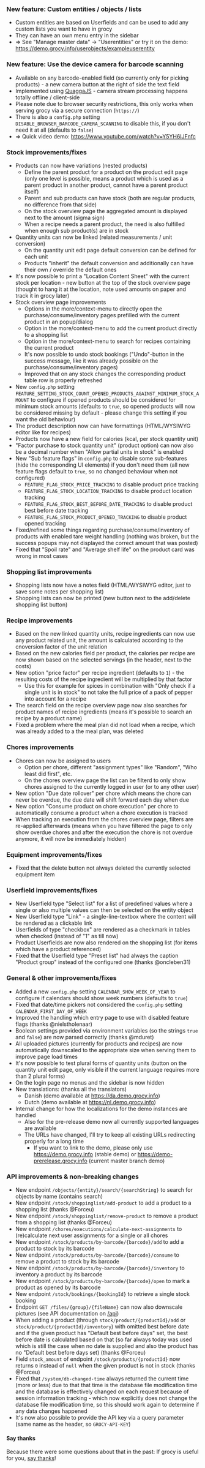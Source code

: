 ### New feature: Custom entities / objects / lists
- Custom entities are based on Userfields and can be used to add any custom lists you want to have in grocy
- They can have an own menu entry in the sidebar
- => See "Manage master data" -> "Userentities" or try it on the demo: https://demo.grocy.info/userobjects/exampleuserentity

### New feature: Use the device camera for barcode scanning
- Available on any barcode-enabled field (so currently only for picking products) - a new camera button at the right of side the text field
- Implemented using [QuaggaJS](https://github.com/serratus/quaggaJS) - camera stream processing happens totally offline / client-side
- Please note due to browser security restrictions, this only works when serving grocy via a secure connection (`https://`)
- There is also a `config.php` setting `DISABLE_BROWSER_BARCODE_CAMERA_SCANNING` to disable this, if you don't need it at all (defaults to `false`)
- => Quick video demo: https://www.youtube.com/watch?v=Y5YH6IJFnfc

### Stock improvements/fixes
- Products can now have variations (nested products)
  - Define the parent product for a product on the product edit page (only one level is possible, means a product which is used as a parent product in another product, cannot have a parent product itself)
  - Parent and sub products can have stock (both are regular products, no difference from that side)
  - On the stock overview page the aggregated amount is displayed next to the amount (sigma sign)
  - When a recipe needs a parent product, the need is also fulfilled when enough sub product(s) are in stock
- Quantity units can now be linked (related measurements / unit conversion)
  - On the quantity unit edit page default conversion can be defined for each unit
  - Products "inherit" the default conversion and additionally can have their own / override the default ones
- It's now possible to print a "Location Content Sheet" with the current stock per location - new button at the top of the stock overview page (thought to hang it at the location, note used amounts on paper and track it in grocy later)
- Stock overview page improvements
  - Options in the more/context-menu to directly open the purchase/consume/inventory pages prefilled with the current product in an popup/dialog
  - Option in the more/context-menu to add the current product directly to a shopping list
  - Option in the more/context-menu to search for recipes containing the current product
  - It's now possible to undo stock bookings ("Undo"-button in the success message, like it was already possible on the purchase/consume/inventory pages)
  - Improved that on any stock changes the corresponding product table row is properly refreshed
- New `config.php` setting `FEATURE_SETTING_STOCK_COUNT_OPENED_PRODUCTS_AGAINST_MINIMUM_STOCK_AMOUNT` to configure if opened products should be considered for minimum stock amounts (defaults to `true`, so opened products will now be considered missing by default - please change this setting if you want the old behaviour)
- The product description now can have formattings (HTML/WYSIWYG editor like for recipes)
- Products now have a new field for calories (kcal, per stock quantity unit)
- "Factor purchase to stock quantity unit" (product option) can now also be a decimal number when "Allow partial units in stock" is enabled
- New "Sub feature flags" in `config.php` to disable some sub-features (hide the corresponding UI elements) if you don't need them (all new feature flags default to `true`, so no changed behaviour when not configured)
  - `FEATURE_FLAG_STOCK_PRICE_TRACKING` to disable product price tracking
  - `FEATURE_FLAG_STOCK_LOCATION_TRACKING` to disable product location tracking
  - `FEATURE_FLAG_STOCK_BEST_BEFORE_DATE_TRACKING` to disable product best before date tracking
  - `FEATURE_FLAG_STOCK_PRODUCT_OPENED_TRACKING` to disable product opened tracking
- Fixed/refined some things regarding purchase/consume/inventory of products with enabled tare weight handling (nothing was broken, but the success popups may not displayed the correct amount that was posted)
- Fixed that "Spoil rate" and "Average shelf life" on the product card was wrong in most cases

### Shopping list improvements
- Shopping lists now have a notes field (HTML/WYSIWYG editor, just to save some notes per shopping list)
- Shopping lists can now be printed (new button next to the add/delete shopping list button)

### Recipe improvements
- Based on the new linked quantity units, recipe ingredients can now use any product related unit, the amount is calculated according to the cnoversion factor of the unit relation
- Based on the new calories field per product, the calories per recipe are now shown based on the selected servings (in the header, next to the costs)
- New option "price factor" per recipe ingredient (defaults to `1`) - the resulting costs of the recipe ingredient will be multiplied by that factor
  - Use this for example for spices in combination with "Only check if a single unit is in stock" to not take the full price of a pack of pepper into account for a recipe
- The search field on the recipe overview page now also searches for product names of recipe ingredients (means it's possible to search an recipe by a product name)
- Fixed a problem where the meal plan did not load when a recipe, which was already added to a the meal plan, was deleted

### Chores improvements
- Chores can now be assigned to users
  - Option per chore, different "assignment types" like "Random", "Who least did first", etc.
  - On the chores overview page the list can be filterd to only show chores assigned to the currently logged in user (or to any other user)
- New option "Due date rollover" per chore which means the chore can never be overdue, the due date will shift forward each day when due
- New option "Consume product on chore execution" per chore to automatically consume a product when a chore execution is tracked
- When tracking an execution from the chores overview page, filters are re-applied afterwards (means when you have filtered the page to only show overdue chores and after the execution the chore is not overdue anymore, it will now be immediately hidden)

### Equipment improvements/fixes
- Fixed that the delete button not always deleted the currently selected equipment item

### Userfield improvements/fixes
- New Userfield type "Select list" for a list of predefined values where a single or also multiple values can then be selected on the entity object
- New Userfield type "Link" - a single-line-textbox where the content will be rendered as a clickable link
- Userfields of type "checkbox" are rendered as a checkmark in tables when checked (instead of "1" as till now)
- Product Userfields are now also rendered on the shopping list (for items which have a product referenced)
- Fixed that the Userfield type "Preset list" had always the caption "Product group" instead of the configured one (thanks @oncleben31)

### General & other improvements/fixes
- Added a new `config.php` setting `CALENDAR_SHOW_WEEK_OF_YEAR` to configure if calendars should show week numbers (defaults to `true`)
- Fixed that date/time pickers not considered the `config.php` setting `CALENDAR_FIRST_DAY_OF_WEEK`
- Improved the handling which entry page to use with disabled feature flags (thanks @nielstholenaar)
- Boolean settings provided via environment variables (so the strings `true` and `false`) are now parsed correctly (thanks @mduret)
- All uploaded pictures (currently for products and recipes) are now automatically downscaled to the appropriate size when serving them to improve page load times
- It's now possible to test plural forms of quantity units (button on the quantity unit edit page, only visible if the current language requires more than 2 plural forms)
- On the login page no menus and the sidebar is now hidden
- New translations: (thanks all the translators)
  - Danish (demo available at https://da.demo.grocy.info)
  - Dutch (demo available at https://nl.demo.grocy.info)
- Internal change for how the localizations for the demo instances are handled
  - Also for the pre-release demo now all currently supported languages are available
  - The URLs have changed, I'll try to keep all existing URLs redirecting properly for a long time
    - If you want to link to the demo, please only use https://demo.grocy.info (stable demo) or https://demo-prerelease.grocy.info (current master branch demo)

### API improvements & non-breaking changes
- New endpoint `/objects/{entity}/search/{searchString}` to search for objects by name (contains search)
- New endpoint `/stock/shoppinglist/add-product` to add a product to a shopping list (thanks @Forceu)
- New endpoint `/stock/shoppinglist/remove-product` to remove a product from a shopping list (thanks @Forceu)
- New endpoint `/chores/executions/calculate-next-assignments` to (re)calculate next user assignments for a single or all chores
- New endpoint `/stock/products/by-barcode/{barcode}/add` to add a product to stock by its barcode
- New endpoint `/stock/products/by-barcode/{barcode}/consume` to remove a product to stock by its barcode
- New endpoint `/stock/products/by-barcode/{barcode}/inventory` to inventory a product by its barcode
- New endpoint `/stock/products/by-barcode/{barcode}/open` to mark a product as opened by its barcode
- New endpoint `/stock/bookings/{bookingId}` to retrieve a single stock booking
- Endpoint `GET /files/{group}/{fileName}` can now also downscale pictures (see API documentation on [/api](https://demo.grocy.info/api))
- When adding a product (through `stock/product/{productId}/add` or `stock/product/{productId}/inventory`) with omitted best before date and if the given product has "Default best before days" set, the best before date is calculated based on that (so far always today was used which is still the case when no date is supplied and also the product has no "Default best before days set) (thanks @Forceu)
- Field `stock_amount` of endpoint `/stock/products/{productId}` now returns `0` instead of `null` when the given product is not in stock (thanks @Forceu)
- Fixed that `/system/db-changed-time` always returned the current time (more or less) due to that that time is the database file modification time and the database is effectively changed on each request because of session information tracking - which now explicitly does not change the database file modification time, so this should work again to determine if any data changes happened
- It's now also possible to provide the API key via a query parameter (same name as the header, so `GROCY-API-KEY`)

#### Say thanks
Because there were some questions about that in the past: If grocy is useful for you, [say thanks](https://grocy.info/#say-thanks)!
